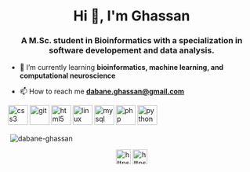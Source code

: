 <h1 align="center">Hi 👋, I'm Ghassan</h1>
<h3 align="center">A M.Sc. student in Bioinformatics with a specialization in software developement and data analysis.</h3>

- 🌱 I’m currently learning **bioinformatics, machine learning, and computational neuroscience**

- 📫 How to reach me **dabane.ghassan@gmail.com**

<p align="left"><img src="https://devicons.github.io/devicon/devicon.git/icons/css3/css3-original-wordmark.svg" alt="css3" width="40" height="40"/> <img src="https://www.vectorlogo.zone/logos/git-scm/git-scm-icon.svg" alt="git" width="40" height="40"/> <img src="https://devicons.github.io/devicon/devicon.git/icons/html5/html5-original-wordmark.svg" alt="html5" width="40" height="40"/> <img src="https://devicons.github.io/devicon/devicon.git/icons/linux/linux-original.svg" alt="linux" width="40" height="40"/> <img src="https://devicons.github.io/devicon/devicon.git/icons/mysql/mysql-original-wordmark.svg" alt="mysql" width="40" height="40"/> <img src="https://devicons.github.io/devicon/devicon.git/icons/php/php-original.svg" alt="php" width="40" height="40"/> <img src="https://devicons.github.io/devicon/devicon.git/icons/python/python-original.svg" alt="python" width="40" height="40"/></p><p>&nbsp;<img align="center" src="https://github-readme-stats.vercel.app/api?username=dabane-ghassan&show_icons=true&theme=chartreuse-dark&hide=stars,issues&count_private=true" alt="dabane-ghassan" /></p>

<p align="center">
<a href="https://fb.com/ghassan.dabane.97" target="blank"><img align="center" src="https://cdn.jsdelivr.net/npm/simple-icons@3.0.1/icons/facebook.svg" alt="https://www.facebook.com/ghassan.dabane.97" height="30" width="30" /></a>
<a href="https://instagram.com/ghassan_dabane" target="blank"><img align="center" src="https://cdn.jsdelivr.net/npm/simple-icons@3.0.1/icons/instagram.svg" alt="https://www.instagram.com/ghassan_dabane" height="30" width="30" /></a>
</p>
